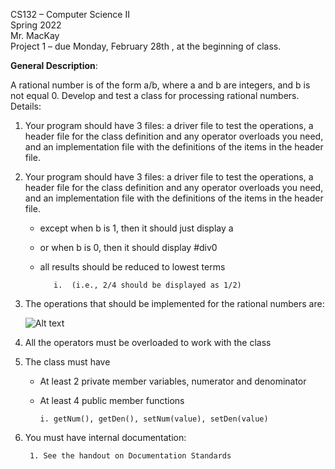 CS132 – Computer Science II  
Spring 2022  
Mr. MacKay  
Project 1 – due Monday, February 28th , at the beginning of class.

**General Description**:

A rational number is of the form a/b, where a and b are integers, and b is not equal 0.  Develop and test a class for processing rational numbers. 
Details:

1. Your program should have 3 files: a driver file to test the operations, a header file for the class definition and any operator overloads you need, and an implementation file with the definitions of the items in the header file.
    
2. Your program should have 3 files: a driver file to test the operations, a header file for the class definition and any operator overloads you need, and an implementation file with the definitions of the items in the header file.
    
    - except when b is 1, then it should just display a
    - or when b is 0, then it should display #div0
    - all results should be reduced to lowest terms
        

             i.  (i.e., 2/4 should be displayed as 1/2)

3. The operations that should be implemented for the rational numbers are:
     
     ![Alt text](./extra/table.jpg "Example Table")


4. All the operators must be overloaded to work with the class

5. The class must have
    - At least 2 private member variables, numerator and denominator
    - At least 4 public member functions
        
          i. getNum(), getDen(), setNum(value), setDen(value)

6. You must have internal documentation:
                                      
        1. See the handout on Documentation Standards    